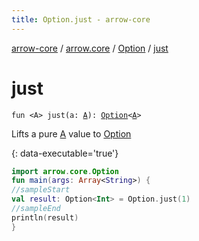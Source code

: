 ```yaml
---
title: Option.just - arrow-core
---
```


[arrow-core](../../index.html) / [arrow.core](../index.html) / [Option](index.html) / [just](./just.html)

# just

`fun <A> just(a: `[`A`](just.html#A)`): `[`Option`](index.html)`<`[`A`](just.html#A)`>`

Lifts a pure [A](just.html#A) value to [Option](index.html)

{: data-executable='true'}

``` kotlin
import arrow.core.Option
fun main(args: Array<String>) {
//sampleStart
val result: Option<Int> = Option.just(1)
//sampleEnd
println(result)
}
```

